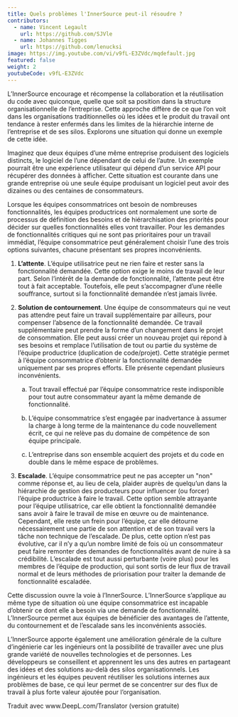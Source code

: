 ```yaml
---
title: Quels problèmes l'InnerSource peut-il résoudre ?
contributors:
  - name: Vincent Legault
    url: https://github.com/SJVle
  - name: Johannes Tigges
    url: https://github.com/lenucksi
image: https://img.youtube.com/vi/v9fL-E3ZVdc/mqdefault.jpg
featured: false
weight: 2
youtubeCode: v9fL-E3ZVdc
---
```

<div class="paragraph">
<p>L&#8217;InnerSource encourage et récompense la collaboration et la réutilisation du code avec quiconque, quelle que soit sa position dans la structure organisationnelle de l&#8217;entreprise.
Cette approche diffère de ce que l&#8217;on voit dans les organisations traditionnelles où les idées et le produit du travail ont tendance à rester enfermés dans les limites de la hiérarchie interne de l&#8217;entreprise et de ses silos.
Explorons une situation qui donne un exemple de cette idée.</p>
</div>
<div class="paragraph">
<p>Imaginez que deux équipes d&#8217;une même entreprise produisent des logiciels distincts, le logiciel de l&#8217;une dépendant de celui de l&#8217;autre.
Un exemple pourrait être une expérience utilisateur qui dépend d&#8217;un service API pour récupérer des données à afficher.
Cette situation est courante dans une grande entreprise où une seule équipe produisant un logiciel peut avoir des dizaines ou des centaines de consommateurs.</p>
</div>
<div class="paragraph">
<p>Lorsque les équipes consommatrices ont besoin de nombreuses fonctionnalités, les équipes productrices ont normalement une sorte de processus de définition des besoins et de hiérarchisation des priorités pour décider sur quelles fonctionnalités elles vont travailler.
Pour les demandes de fonctionnalités critiques qui ne sont pas prioritaires pour un travail immédiat, l&#8217;équipe consommatrice peut généralement choisir l&#8217;une des trois options suivantes, chacune présentant ses propres inconvénients.</p>
</div>
<div class="olist arabic">
<ol class="arabic">
<li>
<p><strong>L&#8217;attente</strong>. L&#8217;équipe utilisatrice peut ne rien faire et rester sans la fonctionnalité demandée.
Cette option exige le moins de travail de leur part.
Selon l&#8217;intérêt de la demande de fonctionnalité, l&#8217;attente peut être tout à fait acceptable.
Toutefois, elle peut s&#8217;accompagner d&#8217;une réelle souffrance, surtout si la fonctionnalité demandée n&#8217;est jamais livrée.</p>
</li>
<li>
<p><strong>Solution de contournement</strong>. Une équipe de consommateurs qui ne veut pas attendre peut faire un travail supplémentaire par ailleurs, pour compenser l&#8217;absence de la fonctionnalité demandée.
Ce travail supplémentaire peut prendre la forme d&#8217;un changement dans le projet de consommation.
Elle peut aussi créer un nouveau projet qui répond à ses besoins et remplace l&#8217;utilisation de tout ou partie du système de l&#8217;équipe productrice (duplication de code/projet).
Cette stratégie permet à l&#8217;équipe consommatrice d&#8217;obtenir la fonctionnalité demandée uniquement par ses propres efforts. Elle présente cependant plusieurs inconvénients.</p>
<div class="olist loweralpha">
<ol class="loweralpha" type="a">
<li>
<p>Tout travail effectué par l&#8217;équipe consommatrice reste indisponible pour tout autre consommateur ayant la même demande de fonctionnalité.</p>
</li>
<li>
<p>L&#8217;équipe consommatrice s&#8217;est engagée par inadvertance à assumer la charge à long terme de la maintenance du code nouvellement écrit, ce qui ne relève pas du domaine de compétence de son équipe principale.</p>
</li>
<li>
<p>L&#8217;entreprise dans son ensemble acquiert des projets et du code en double dans le même espace de problèmes.</p>
</li>
</ol>
</div>
</li>
<li>
<p><strong>Escalade</strong>. L&#8217;équipe consommatrice peut ne pas accepter un "non" comme réponse et, au lieu de cela, plaider auprès de quelqu&#8217;un dans la hiérarchie de gestion des producteurs pour influencer (ou forcer) l&#8217;équipe productrice à faire le travail.
Cette option semble attrayante pour l&#8217;équipe utilisatrice, car elle obtient la fonctionnalité demandée sans avoir à faire le travail de mise en œuvre ou de maintenance.
Cependant, elle reste un frein pour l&#8217;équipe, car elle détourne nécessairement une partie de son attention et de son travail vers la tâche non technique de l&#8217;escalade.
De plus, cette option n&#8217;est pas évolutive, car il n&#8217;y a qu&#8217;un nombre limité de fois où un consommateur peut faire remonter des demandes de fonctionnalités avant de nuire à sa crédibilité.
L&#8217;escalade est tout aussi perturbante (voire plus) pour les membres de l&#8217;équipe de production, qui sont sortis de leur flux de travail normal et de leurs méthodes de priorisation pour traiter la demande de fonctionnalité escaladée.</p>
</li>
</ol>
</div>
<div class="paragraph">
<p>Cette discussion ouvre la voie à l&#8217;InnerSource.
L&#8217;InnerSource s&#8217;applique au même type de situation où une équipe consommatrice est incapable d&#8217;obtenir ce dont elle a besoin via une demande de fonctionnalité.
L&#8217;InnerSource permet aux équipes de bénéficier des avantages de l&#8217;attente, du contournement et de l&#8217;escalade sans les inconvénients associés.</p>
</div>
<div class="paragraph">
<p>L&#8217;InnerSource apporte également une amélioration générale de la culture d&#8217;ingénierie car les ingénieurs ont la possibilité de travailler avec une plus grande variété de nouvelles technologies et de personnes.
Les développeurs se conseillent et apprennent les uns des autres en partageant des idées et des solutions au-delà des silos organisationnels.
Les ingénieurs et les équipes peuvent réutiliser les solutions internes aux problèmes de base, ce qui leur permet de se concentrer sur des flux de travail à plus forte valeur ajoutée pour l&#8217;organisation.</p>
</div>
<div class="paragraph">
<p>Traduit avec www.DeepL.com/Translator (version gratuite)</p>
</div>
<!--- This file autogenerated from https://github.com/InnerSourceCommons/InnerSourceLearningPath/blob/master/scripts -->